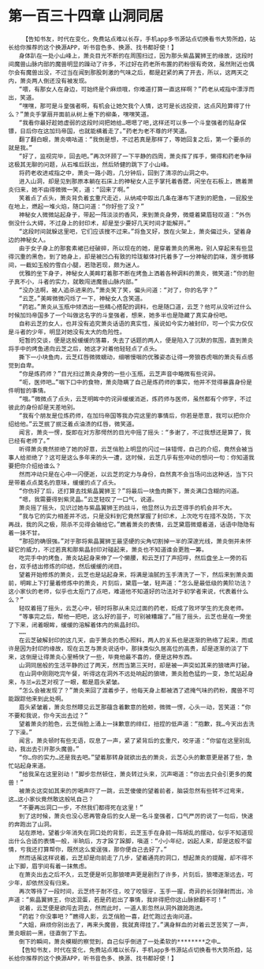 # 第一百三十四章 山洞同居
        【告知书友，时代在变化，免费站点难以长存，手机app多书源站点切换看书大势所趋，站长给你推荐的这个换源APP，听书音色多、换源、找书都好使！】
       身体趴在一处小山峰上，萧炎目光不断的在周围扫过，因为那头紫晶翼狮王的缘故，这段时间魔兽山脉内部的魔兽明显的躁动了许多，不过好在药老所布置的药粉很有奇效，虽然附近也偶尔会有魔兽出没，不过当在闻到那股刺激的气味之后，都是赶紧的离了开去，所以，这两天之内，萧炎两人倒还没有被发现。
       “喂，有那女人在身边，可始终是个麻烦哦，你难道打算一直这样啊？”药老从戒指中漂浮而出，笑道。
       “嘿嘿，那可是斗皇强者啊，有机会让她欠我个人情，这可是长远投资，这点风险算得了什么？”萧炎手掌扇开面前从树上垂下的柳条，嘿嘿笑道。
       “我看你最好趁她虚弱的这段时间把她给…嗯嗯了吧,这样还可以多一个斗皇强者的贴身保镖，日后你在这加玛帝国，也就能横着走了。”药老为老不尊的坏笑道。
       翻了翻白眼，萧炎嘀咕道：“我倒是想，不过若真是那样了，等她回复之后，第一个要杀的就是我。”
       “好了，监视完毕，回去吧。”再次环顾了一下平静的四周，萧炎挥了挥手，懒得和药老争辩这极其无聊的问题，从石堆后跃出，然后矫健的跳下了小山峰。
       将药老收进戒指之中，萧炎一路小跑，几分钟后，回到了清凉的山洞之中。
       进入山洞，却是见到那原本躺在石床上的神秘女人正手掌托着香腮，闲坐在石板上，瞧着萧炎归来，她不由得微微一笑，道：“回来了啊。”
       笑着点了点头，萧炎背负着玄重尺走近，从纳戒中取出几条在瀑布下逮到的肥鱼，一屁股坐在地上，燃起一堆火焰，随口问道：“你好些了没？”
       神秘女人微微站起身子，带起一阵淡淡的香风，来到萧炎身旁，微蹙着黛眉轻叹道：“外伤倒没什么大碍，不过身上的封印术，却是至少要好几天时间才能解开。”
       “这段时间就躲这里吧，它们应该搜不过来。”将鱼叉好，放在火架上，萧炎偏过头，望着身边的神秘女人。
       由于女子身上的那套素裙已经破碎，所以现在的她，是穿着萧炎的黑袍，别人穿起来有些显得沉重的黑色，到了她身上，却是被凹凸有致的玲珑躯体衬托着多了一分神秘的韵味，莲步微移间，一截如玉般的雪白小腿，若隐若现，颇为迷人。
       优雅的坐下身子，神秘女人美眸盯着那不断在烤鱼上洒着各种调料的萧炎，微笑道:“你的胆子真不小，斗者的实力，就敢闯进魔兽山脉内部。”
       “没办法啊，被人追杀进来的。”萧炎笑了笑，偏头问道：“对了，你的名字？”
       “云芝。”美眸微微闪烁了一下，神秘女人含笑道。
       “药岩。”萧炎从玉瓶中倾洒出一些精心搭配的调料，也是随口道，云芝？他可从没听过什么时候加玛帝国多了一个叫做这名字的斗皇强者，想来，她多半也是隐藏了真实身份吧。
       自称云芝的女人，也并没有追究萧炎话语的真实性，虽说如今实力被封印，可一个实力仅仅是斗者的少年，明显对她没有太大的危险性。
       短暂的交谈，便是这般缓缓的落幕，失去了话题的两人，便是陷入了沉默的氛围，直到萧炎将手中的烤鱼递向云芝之后，她这才对着他轻轻点了点头。
       撕下一小块鱼肉，云芝红唇微微蠕动，细嚼慢咽的优雅姿态让得一旁狼吞虎咽的萧炎有点感觉到自卑。
       “你是炼药师？”目光扫过萧炎身旁的一些小玉瓶，云芝声音中略微有些诧异。
       “呃，医师吧…”咽下口中的食物，萧炎隐瞒了自己是炼药师的事实，他并不觉得暴露身份是件明智的事情。
       “哦。”微微点了点头，云芝明眸中的诧异缓缓消逝，炼药师与医师，虽然都有个师字，不过彼此的身份却是天差地别。
       “我有个朋友是位炼药师，在加玛帝国等我办完这里的事情后，你若是愿意，我可以把你介绍给他。”云芝抿了抿泛着点油渍的红唇，微笑道。
       闻言，萧炎一愣，旋即在对方那愕然的目光中摇了摇头：“多谢了，不过我想还是算了，我已经有老师了。”
       听得萧炎竟然拒绝了她的好意，云芝俏脸上明显的闪过一抹错愕，自己的介绍，竟然会被当事人给拒绝了？这可是这么多年来的头一遭，这时候，云芝几乎有些冲动的想问一句：你知道我要把你介绍给谁么？
       然而冲动只是在心中一闪便逝，以云芝的定力与身份，自然真不会当场问出这种话，当下只是带着点点莫名的意味，缓缓的点了点头。
       “你伤好了后，还打算去找紫晶翼狮王？”将最后一块鱼肉撕下，萧炎满口含糊的问道。
       “嗯，我需要得到紫灵晶。”云芝轻叹了一口气，说道。
       萧炎摇了摇头，见识过她与紫晶翼狮王的战斗，他显然认为云芝得手的机会并不大。
       “我与它的实力相差并不远，只是没料到它竟然掌握了封印术，上次吃亏在措不及防，下次再战，我的风之极，陨杀不见得会输给它。”瞧着萧炎的表情，云芝黛眉微蹙着道，话语中隐隐有着一抹不甘。
       “那招的确很强。”对于那将紫晶翼狮王最坚硬的尖角切割掉一半的深邃光线，萧炎倒并未怀疑它的威力，不过若真和那紫晶封印对碰起来，萧炎也不知道谁会更胜一筹。
       吃完手中的烤鱼，萧炎站起身来伸了一个懒腰，和云芝打了声招呼，然后盘坐上一旁的石台，双手结出修炼的印结，然后缓缓的闭目。
       望着开始修炼的萧炎，云芝也是站起身来，将满是油腻的玉手清洗了一下，然后来到萧炎面前，明眸上下打量着修炼中的萧炎，片刻后，黛眉一皱，轻声道：“怎么是最低级的黄阶功法？这小家伙的老师，似乎也太抠门了点吧，难道他不知道好的功法对于初学者来说，代表着什么么？”
       轻叹着摇了摇头，云芝心中，顿时将那从未见过面的药老，贬成了败坏学生的无良老师。
       “等事完之后，帮他一把吧，这么好的苗子，可别被糟蹋了。”摇了摇头，云芝也是在一旁坐了下来，闭着眼眸，缓缓的溶解着体内的紫晶封印。
       ……
       在云芝破解封印的这几天，由于萧炎的悉心照料，两人的关系也是逐渐的熟络了起来，而或许是因为封印的缘故，现在云芝与萧炎说话中，那抹类似久居高位的高贵，却是逐渐的淡了下来，这倒是让得萧炎心里畅快了一些，毕竟他最不喜的，便是这种东西。
       山洞同居般的生活平静的过了两天，然而当第三天时，却是被一声突如其来的狼啸声打破。
       在山洞中刚刚吃完午餐，听得这在洞外不远处响起的狼啸，萧炎脸色猛的一变，急忙站起身来，与兰=云芝对视了一眼，都是眉头紧皱。
       “怎么会被发现了？”萧炎来回了渡着步子，他每天身上都被洒了遮掩气味的药粉，魔兽不可能跟踪他来到此处啊。
       眉头紧皱着，萧炎忽然瞟见云芝那蕴含着歉意的脸颊，微微一愣，心头一动，苦笑道：“你不要和我说，你今天出去过？”
       望着萧炎的脸色，云芝俏脸上涌上一抹歉意的绯红，扭捏的低声道：“抱歉，我…今天出去洗了下澡。”
       闻言，萧炎顿时有些无语，叹息了一声，紧了紧背后的玄重尺，咬牙道：“你留在这里别乱动，我出去引开那头魔兽。”
       “你…你的实力…还是我去吧。”望着那转身就欲出去的萧炎，云芝心头的歉意更是甚了些，急忙站起身来道。
       “给我呆在这里别动！”脚步忽然顿住，萧炎转过头来，沉声喝道：“你出去只会引更多的魔兽！”
       被萧炎这突如其来的厉喝声吓了一跳，云芝傻傻的望着前者，脑袋忽然有些转不过弯来，这…这小家伙竟然敢这般吼自己？
       “不要再出洞口一步，不然我们都得死在这里！”
       到了这时候，萧炎也没心思再管身后的女人是一名斗皇强者，口气严厉的说了一句后，快速的奔跑出了山洞。
       站在原地，望着少年消失在洞口处的背影，云芝玉手在身前一阵胡乱的摆动，似乎不知道现出什么合适的表情一般，半晌后，方才跺了跺脚，嗔道：“小小年纪，凶起人来，却是这般不留情，亏我还打算帮你，既然这么爱逞强，那你便自己去好了。”
       然而话虽这样说着，云芝却是向前走了几步，望着通亮的洞口，想起萧炎的提醒，却不得不止下脚，眉宇间有着一抹焦虑。
       在萧炎出去之后不久，云芝便是听见那狼嚎声更是剧烈了许多，片刻后，狼嚎逐渐远去，可少年，却依然没有归来。
       再次等待了一段时间，云芝终于耐不住，咬了咬银牙，玉手一握，奇异的长剑弹射而出，冷声道：“紫晶翼狮王，你这混蛋，若是药岩出了事情，我非得把你这山脉掀翻不可！”
       说着，云芝便是欲闯去洞去，然而此时，一道人影忽然从洞外踉跄跑进。
       “药岩？你没事吧？”瞧得人影，云芝俏脸一喜，赶忙跑过去询问道。
       “大姐，麻烦你别出去了，再来头魔兽，我就真得挂了。”满身鲜血的对着云芝苦笑了一声，萧炎眼前一黑，径直倒了下去。
       倒下的瞬间，萧炎模糊的察觉到，自己似乎倒进了一处柔软的********之中…
       【告知书友，时代在变化，免费站点难以长存，手机app多书源站点切换看书大势所趋，站长给你推荐的这个换源APP，听书音色多、换源、找书都好使！】